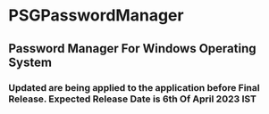# PSGPasswordManager
## Password Manager For Windows Operating System ##
### Updated are being applied to the application before Final Release. Expected Release Date is 6th Of April 2023 IST ###
